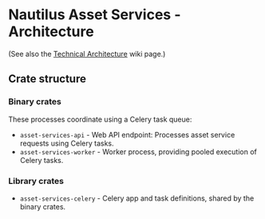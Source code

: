 # Nautilus Asset Services - Architecture

(See also the [Technical Architecture] wiki page.)

[technical architecture]: https://github.com/registreerocks/nautilus-wallet/wiki/Technical-Architecture

## Crate structure

### Binary crates

These processes coordinate using a Celery task queue:

- `asset-services-api` - Web API endpoint: Processes asset service requests using Celery tasks.
- `asset-services-worker` - Worker process, providing pooled execution of Celery tasks.

### Library crates

- `asset-services-celery` - Celery app and task definitions, shared by the binary crates.
